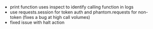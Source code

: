 * print function uses inspect to identify calling function in logs
* use requests.session for token auth and phantom.requests for non-token (fixes a bug at high call volumes)
* fixed issue with halt action